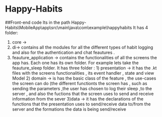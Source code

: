 # Happy-Habits


##Front-end code 
Its in the path Happy-Habits\MobileApp\app\src\main\java\com\example\happyhabits
It has 4 folder:
1) core ->
2) di-> contains all the modules for all the different types of habit logging and also for the authentication and chat feautures .
3) feauture_application -> contains the functionalities of all the screens the app has. Each one has its own folder.
    For example lets take the feauture_sleep folder. It has three folder  :
         1) presentation -> it has the .kt files with the screens                     functionalities , its event handler , state and view Model
         2) domain -> is has the basic class of the feature , the use-cases               the screen can do (the different functionts the screen has ,       such as sending the parameters ,the user has chosen to log their sleep              ,to the server , and also the fuctions that the screen uses to                 send and receive information from the sever
   3)data -> it has the declarations of the functions that the presentation uses to send/receive data to/from the server and the formations the data is being send/receive 
